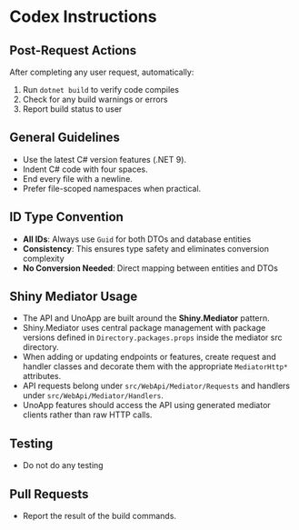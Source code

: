 # Codex Instructions

## Post-Request Actions
After completing any user request, automatically:
1. Run `dotnet build` to verify code compiles
2. Check for any build warnings or errors
3. Report build status to user

## General Guidelines
- Use the latest C# version features (.NET 9).
- Indent C# code with four spaces.
- End every file with a newline.
- Prefer file-scoped namespaces when practical.

## ID Type Convention
- **All IDs**: Always use `Guid` for both DTOs and database entities
- **Consistency**: This ensures type safety and eliminates conversion complexity
- **No Conversion Needed**: Direct mapping between entities and DTOs

## Shiny Mediator Usage
- The API and UnoApp are built around the **Shiny.Mediator** pattern.
- Shiny.Mediator uses central package management with package versions defined in `Directory.packages.props` inside the mediator src directory.
- When adding or updating endpoints or features, create request and handler classes and decorate them with the appropriate `MediatorHttp*` attributes.
- API requests belong under `src/WebApi/Mediator/Requests` and handlers under `src/WebApi/Mediator/Handlers`.
- UnoApp features should access the API using generated mediator clients rather than raw HTTP calls.

## Testing
- Do not do any testing

## Pull Requests
- Report the result of the build commands.
